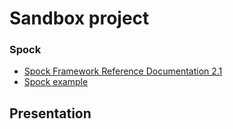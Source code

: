 # Sandbox project 

### Spock
* [Spock Framework Reference Documentation 2.1](https://spockframework.org/spock/docs/2.1/)
* [Spock example](https://github.com/spockframework/spock-example)

## Presentation

